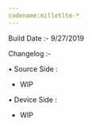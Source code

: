 ```yaml
---                                                                                            
codename:milletlte-*                                                                                  
---
```

Build Date :- 9/27/2019

Changelog :-

• Source Side :
- WIP

• Device Side :
- WIP
